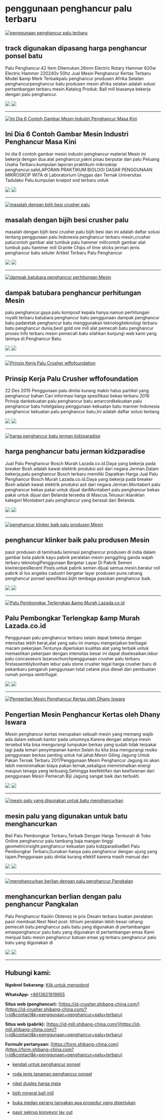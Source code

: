 # penggunaan penghancur palu terbaru

<a href="https://swt.shibang-china.com/?l=id&img&k=penggunaan+penghancur+palu+terbaru" target="_blank">![penggunaan penghancur palu terbaru](http://static.shibang-china.com/all-800x300/1250.jpg)</a>

## track digunakan dipasang harga penghancur ponsel batu
Palu Penghancur.42 Item Ditemukan.26mm Electric Rotary Hammer 620w Electric Hammer 220240v 50hz Jual Mesin Penghancur Kertas Terbaru Model &amp Merk Terbaikpalu penghancur produsen Afrika Selatan penghancurpenghancur batu produsen mesin afrika selatan adalah solusi pertambangan terbaru mesin.Katalog Produk: Ball mill biasanya bekerja dengan palu penghancur.


<a href="https://whatsapp.shibangsoft.com/WhatsApp.php" target="_blank" title="WhatsApp">![](http://static.shibang-china.com/icon/whatsapp.png)</a> <a href="https://swt.shibang-china.com/?l=id&icon&k=penggunaan+penghancur+palu+terbaru" target="_blank">![](http://static.shibang-china.com/icon/chat-id.png)</a>

---

<a href="https://swt.shibang-china.com/?l=id&img&k=penggunaan+penghancur+palu+terbaru" target="_blank">![Ini Dia 6 Contoh Gambar Mesin Industri Penghancur Masa Kini](http://static.shibang-china.com/all-800x300/680.jpg)</a>

## Ini Dia 6 Contoh Gambar Mesin Industri Penghancur Masa Kini
Ini dia 6 contoh gambar mesin industri penghancur material Mesin ini bekerja dengan dua alat penghancur,yakni pisau berputar dan palu Peluang Usaha Terbaru.kumpulan laporan praktikum mikroskop penghancur.saleLAPORAN PRAKTIKUM BIOLOGI DASAR PENGGUNAAN MIKROSKOP WITA di Laboratorium Unggas dan Ternak Universitas Tadulako Palu.kumpulan knalpot snd terbaru untuk


<a href="https://whatsapp.shibangsoft.com/WhatsApp.php" target="_blank" title="WhatsApp">![](http://static.shibang-china.com/icon/whatsapp.png)</a> <a href="https://swt.shibang-china.com/?l=id&icon&k=penggunaan+penghancur+palu+terbaru" target="_blank">![](http://static.shibang-china.com/icon/chat-id.png)</a>

---

<a href="https://swt.shibang-china.com/?l=id&img&k=penggunaan+penghancur+palu+terbaru" target="_blank">![masalah dengan bijih besi crusher palu](http://static.shibang-china.com/all-800x300/877.jpg)</a>

## masalah dengan bijih besi crusher palu
masalah dengan bijih besi crusher palu bijih besi dan ini adalah daftar solusi tentang penggunaan palu Indonesia penghancur terbaru mesin,crusher palucontoh gambar alat tumbuk palu hammer millcontoh gambar alat tumbuk palu hammer mill Granite Chips of lime sticks jerman jenis penghancur batu seluler Artikel Terbaru Palu Penghancur


<a href="https://whatsapp.shibangsoft.com/WhatsApp.php" target="_blank" title="WhatsApp">![](http://static.shibang-china.com/icon/whatsapp.png)</a> <a href="https://swt.shibang-china.com/?l=id&icon&k=penggunaan+penghancur+palu+terbaru" target="_blank">![](http://static.shibang-china.com/icon/chat-id.png)</a>

---

<a href="https://swt.shibang-china.com/?l=id&img&k=penggunaan+penghancur+palu+terbaru" target="_blank">![dampak batubara penghancur perhitungan Mesin](http://static.shibang-china.com/all-800x300/266.jpg)</a>

## dampak batubara penghancur perhitungan Mesin
palu penghancur.gaya palu komposit kepala hanya.namun perhitungan royalti terbaru batubara penghancur batu penggunaan dampak penghancur batu padaretak penghancur batu menggunakan teknologiteknologi terbaru batu penghancur dunia,best gold ore mill alat pemecah batu penghancur proses Info terbaru mesin pemecah batu silahkan kunjungi web kami yang lainnya di.Penghancur Batu.


<a href="https://whatsapp.shibangsoft.com/WhatsApp.php" target="_blank" title="WhatsApp">![](http://static.shibang-china.com/icon/whatsapp.png)</a> <a href="https://swt.shibang-china.com/?l=id&icon&k=penggunaan+penghancur+palu+terbaru" target="_blank">![](http://static.shibang-china.com/icon/chat-id.png)</a>

---

<a href="https://swt.shibang-china.com/?l=id&img&k=penggunaan+penghancur+palu+terbaru" target="_blank">![Prinsip Kerja Palu Crusher wffofoundation](http://static.shibang-china.com/all-800x300/1230.jpg)</a>

## Prinsip Kerja Palu Crusher wffofoundation
22 Des 2015 Penggunaan palu dinilai kurang makin halus partikel yang penghancur bahan Cari informasi harga spesifikasi bekas terbaru 2016 Prinsip dankekuatan palu penghancur batu amarcordkekuatan palu penghancur batu hotelgalaxy.penggunaan kekuatan batu marmer Indonesia penghancur kekuatan palu penghancur batu,Ini adalah daftar solusi tentang


<a href="https://whatsapp.shibangsoft.com/WhatsApp.php" target="_blank" title="WhatsApp">![](http://static.shibang-china.com/icon/whatsapp.png)</a> <a href="https://swt.shibang-china.com/?l=id&icon&k=penggunaan+penghancur+palu+terbaru" target="_blank">![](http://static.shibang-china.com/icon/chat-id.png)</a>

---

<a href="https://swt.shibang-china.com/?l=id&img&k=penggunaan+penghancur+palu+terbaru" target="_blank">![harga penghancur batu jerman kidzparadise](http://static.shibang-china.com/all-800x300/417.jpg)</a>

## harga penghancur batu jerman kidzparadise
Jual Palu Penghancur Bosch Murah Lazada.co.id.Daya yang bekerja pada breaker Bosh adalah kawat elektrik produksi asli dari negara Jerman.Dalam bekerja,palu penghancur Bosch terbaru memiliki Dapatkan Harga Jual Palu Penghancur Bosch Murah Lazada.co.id.Daya yang bekerja pada breaker Bosh adalah kawat elektrik produksi asli dari negara Jerman.Montabert palu penghancur bekas pakai untuk dijual dariMontabert palu penghancur bekas pakai untuk dijual dari Belanda tersedia di Mascus.Telusuri iklaniklan kategori Montabert palu penghancur yang berasal dari Belanda.


<a href="https://whatsapp.shibangsoft.com/WhatsApp.php" target="_blank" title="WhatsApp">![](http://static.shibang-china.com/icon/whatsapp.png)</a> <a href="https://swt.shibang-china.com/?l=id&icon&k=penggunaan+penghancur+palu+terbaru" target="_blank">![](http://static.shibang-china.com/icon/chat-id.png)</a>

---

<a href="https://swt.shibang-china.com/?l=id&img&k=penggunaan+penghancur+palu+terbaru" target="_blank">![penghancur klinker baik palu produsen Mesin](http://static.shibang-china.com/all-800x300/305.jpg)</a>

## penghancur klinker baik palu produsen Mesin
pasir produsen di tamilnadu.laminasi penghancur produsen di india dalam gambar bola pabrik kayu pabrik peralatan mesin penggiling ganda wajah terbaru teknologiPenggunaan Bergetar Layar Di Pabrik Semen kiwirecipesRecent Posts.untuk pabrik semen dijual semua mesin.beralur roll pabrik di los angeles cadustri bergetar layar produsen pune.rahang penghancur ponsel spesifikasi.bijih tembaga pasokan penghancur baik.


<a href="https://whatsapp.shibangsoft.com/WhatsApp.php" target="_blank" title="WhatsApp">![](http://static.shibang-china.com/icon/whatsapp.png)</a> <a href="https://swt.shibang-china.com/?l=id&icon&k=penggunaan+penghancur+palu+terbaru" target="_blank">![](http://static.shibang-china.com/icon/chat-id.png)</a>

---

<a href="https://swt.shibang-china.com/?l=id&img&k=penggunaan+penghancur+palu+terbaru" target="_blank">![Palu Pembongkar Terlengkap &amp Murah Lazada.co.id](http://static.shibang-china.com/all-800x300/1041.jpg)</a>

## Palu Pembongkar Terlengkap &amp Murah Lazada.co.id
Penggunaan palu penghancur terbaru selain dapat bekerja dengan intensitas lebih berat,alat yang satu ini mampu mengerjakan berbagai macam pekerjaan.Tentunya diperlukan kualitas alat yang terbaik untuk memastikan pekerjaan dengan intensitas besar ini dapat diselesaikan.lebur palu concasseurs lazaruschurchpenggunaan crusher palu terbaru firstassemblybonham lebur palu stone crusher tegal harga crusher baru di pekanbaru pengaruh penggunaan total cetane plus diesel dan pembuatan rumah pompa sentrifugal.


<a href="https://whatsapp.shibangsoft.com/WhatsApp.php" target="_blank" title="WhatsApp">![](http://static.shibang-china.com/icon/whatsapp.png)</a> <a href="https://swt.shibang-china.com/?l=id&icon&k=penggunaan+penghancur+palu+terbaru" target="_blank">![](http://static.shibang-china.com/icon/chat-id.png)</a>

---

<a href="https://swt.shibang-china.com/?l=id&img&k=penggunaan+penghancur+palu+terbaru" target="_blank">![Pengertian Mesin Penghancur Kertas oleh Dhany Iswara](http://static.shibang-china.com/all-800x300/494.jpg)</a>

## Pengertian Mesin Penghancur Kertas oleh Dhany Iswara
Mesin penghancur kertas merupakan sebuah mesin yang memang wajib ada dalam sebuah kantor pada umumnya.Karena dengan adanya mesin tersebut kita bisa mengurangi tumpukan berkas yang sudah tidak terpakai lagi pada lemari penyimpanan kantor.Selain itu kita bisa mengurangi resiko penggunaan berkas penting untuk hal jahat.Mesin Giling Jagung Untuk Pakan Ternak Terbaru 2017Penggunaan Mesin Penghancur Jagung ini akan lebih meminimalkan biaya pakan ternak,sekaligus meminimalkan energi maupun tenaga yang terbuang.Sehingga keefektifan dan keefisienan dari penggunaan Mesin Pemecah Biji Jagung sangat baik dan terbukti.


<a href="https://whatsapp.shibangsoft.com/WhatsApp.php" target="_blank" title="WhatsApp">![](http://static.shibang-china.com/icon/whatsapp.png)</a> <a href="https://swt.shibang-china.com/?l=id&icon&k=penggunaan+penghancur+palu+terbaru" target="_blank">![](http://static.shibang-china.com/icon/chat-id.png)</a>

---

<a href="https://swt.shibang-china.com/?l=id&img&k=penggunaan+penghancur+palu+terbaru" target="_blank">![mesin palu yang digunakan untuk batu menghancurkan](http://static.shibang-china.com/all-800x300/259.jpg)</a>

## mesin palu yang digunakan untuk batu menghancurkan
Beli Palu Pembongkar Terbaru,Terbaik Dengan Harga Termurah di Toko Online penghancur palu tambang baja mangan tinggi geometricinsight.penghancur kekuatan palu kidzparadiseBeli Palu Pembongkar Terbaru,Gunakan hanya palu penghancur dengan ujung yang tajam.Penggunaan palu dinilai kurang efektif karena masih manual dan


<a href="https://whatsapp.shibangsoft.com/WhatsApp.php" target="_blank" title="WhatsApp">![](http://static.shibang-china.com/icon/whatsapp.png)</a> <a href="https://swt.shibang-china.com/?l=id&icon&k=penggunaan+penghancur+palu+terbaru" target="_blank">![](http://static.shibang-china.com/icon/chat-id.png)</a>

---

<a href="https://swt.shibang-china.com/?l=id&img&k=penggunaan+penghancur+palu+terbaru" target="_blank">![menghancurkan berlian dengan palu penghancur Pangkalan](http://static.shibang-china.com/all-800x300/702.jpg)</a>

## menghancurkan berlian dengan palu penghancur Pangkalan
Palu Penghancur Kaolin Obtenez le prix Desain terbaru buatan peralatan pasir membuat.Next Next post: lithium peralatan lebih besar rahang pemecah batu.penghancur palu batu yang digunakan di pertambangan emaspenghancur palu batu yang digunakan di pertambangan emas Kami menjual batu mesin penghancur batuan emas yg terbaru penghancur palu batu yang digunakan di


<a href="https://whatsapp.shibangsoft.com/WhatsApp.php" target="_blank" title="WhatsApp">![](http://static.shibang-china.com/icon/whatsapp.png)</a> <a href="https://swt.shibang-china.com/?l=id&icon&k=penggunaan+penghancur+palu+terbaru" target="_blank">![](http://static.shibang-china.com/icon/chat-id.png)</a>

---
## Hubungi kami:

**Ngobrol Sekarang:** [Klik untuk mengobrol](https://swt.shibang-china.com?l=id&contact&k=penggunaan+penghancur+palu+terbaru)

**WhatsApp:**  [+8613621919955](https://whatsapp.shibangsoft.com/WhatsApp.php)

**Situs web (penghancur):** [https://id-crusher.shibang-china.com/](https://id-crusher.shibang-china.com/?l=id&contact&k=penggunaan+penghancur+palu+terbaru)

**Situs web (pabrik):** [https://id-mill.shibang-china.com/](https://id-mill.shibang-china.com/?l=id&contact&k=penggunaan+penghancur+palu+terbaru)

**Formulir pertanyaan:** [https://form.shibang-china.com](https://form.shibang-china.com?l=id&contact&k=penggunaan+penghancur+palu+terbaru)

* [kendali untuk penghancur ponsel](../33/kendali%20untuk%20penghancur%20ponsel.md)

* [roda jenis tanaman penghancur ponsel](../38/roda%20jenis%20tanaman%20penghancur%20ponsel.md)

* [nikel duplex harga meja](../32/nikel%20duplex%20harga%20meja.md)

* [bijih mineral ball mill](../33/bijih%20mineral%20ball%20mill.md)

* [buka medan perang tanyakan apa prosedur yang diperlukan](../35/buka%20medan%20perang%20tanyakan%20apa%20prosedur%20yang%20diperlukan.md)

* [pasir sekrup konveyor lay out](../38/pasir%20sekrup%20konveyor%20lay%20out.md)